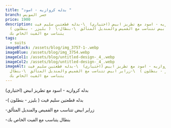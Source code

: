 ```yaml
---
title: "بدله كروازيه - اسود "
branch: جسر السويس
price: 1900
description: بدله كروازيه - اسود مع تطريز ابيض (اختياري)  \-بدله قطعتين سليم فيت
  ( بليزر - بنطلون )  \-زراير ابيض تتناسب مع القميص والمنديل المتألق  \-ب﻿نطال
  يتناسب مع الفيت الخاص بك
tags:
  - suits
imageBlack: /assets/blog/img_3757-1-.webp
imageBlue: /assets/blog/img_3754.webp
imageCol1: /assets/blog/untitled-design-_4_.webp
imageCol2: /assets/blog/untitled-design-_4_.webp
imageAlt: بدله كروازيه - اسود مع تطريز ابيض (اختياري)  \-بدله قطعتين سليم فيت (
  بليزر - بنطلون )  \-زراير ابيض تتناسب مع القميص والمنديل المتألق  \-ب﻿نطال
  يتناسب مع الفيت الخاص بك
---
```

بدله كروازيه - اسود مع تطريز ابيض (اختياري)

\-بدله قطعتين سليم فيت ( بليزر - بنطلون )

\-زراير ابيض تتناسب مع القميص والمنديل المتألق

\-ب﻿نطال يتناسب مع الفيت الخاص بك